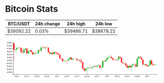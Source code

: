 # Bitcoin Stats

BTC/USDT|24h change|24h high|24h low|
|---|---|---|---|
|$39092.22|0.03%|$39486.71|$38678.22|

<img src="./chart.svg">
